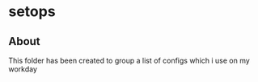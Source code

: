 # setops

## About
This folder has been created to group a list of configs which i use on my workday